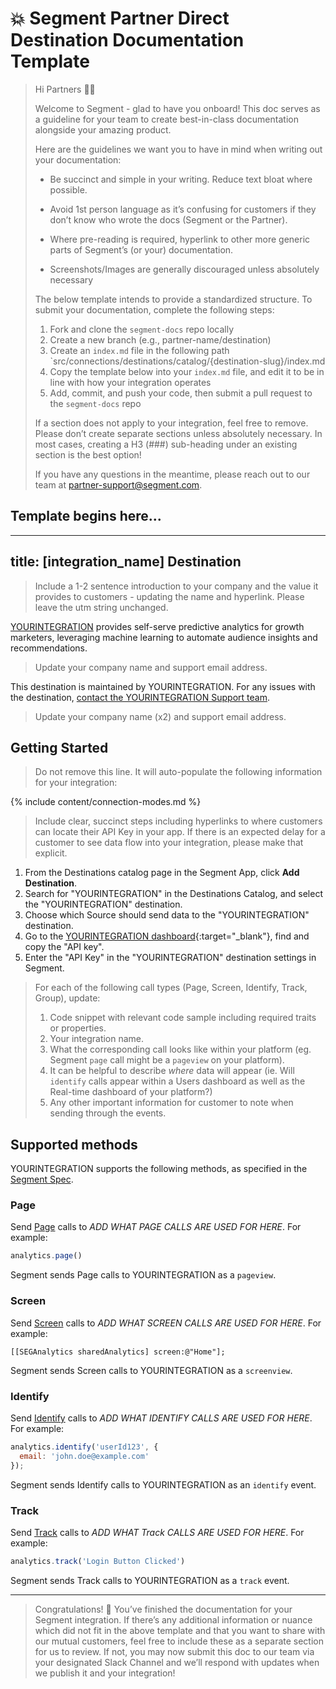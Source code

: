 # 💥 Segment Partner Direct Destination Documentation Template

> Hi Partners 👋🏼
>
> Welcome to Segment - glad to have you onboard! This doc serves as a guideline for your team to create best-in-class documentation alongside your amazing product.
>
> Here are the guidelines we want you to have in mind when writing out your documentation:
>
> - Be succinct and simple in your writing. Reduce text bloat where possible.
> - Avoid 1st person language as it’s confusing for customers if they don’t know who wrote the docs (Segment or the Partner).
> - Where pre-reading is required, hyperlink to other more generic parts of Segment’s (or your) documentation.
>
> - Screenshots/Images are generally discouraged unless absolutely necessary
>
> The below template intends to provide a standardized structure. To submit your documentation, complete the following steps:
>
> 1. Fork and clone the `segment-docs` repo locally
> 2. Create a new branch (e.g., partner-name/destination)
> 3. Create an `index.md` file in the following path `src/connections/destinations/catalog/{destination-slug}/index.md
> 4. Copy the template below into your `index.md` file, and edit it to be in line with how your integration operates
> 5. Add, commit, and push your code, then submit a pull request to the `segment-docs` repo
>
> If a section does not apply to your integration, feel free to remove. Please don’t create separate sections unless absolutely necessary. In most cases, creating a H3 (###) sub-heading under an existing section is the best option!
>
> If you have any questions in the meantime, please reach out to our team at partner-support@segment.com.

## Template begins here...

---
title: [integration_name] Destination
---

> Include a 1-2 sentence introduction to your company and the value it provides to customers - updating the name and hyperlink. Please leave the utm string unchanged.

[YOURINTEGRATION](https://yourintegration.com/?utm_source=segmentio&utm_medium=docs&utm_campaign=partners) provides self-serve predictive analytics for growth marketers, leveraging machine learning to automate audience insights and recommendations.

> Update your company name and support email address.

This destination is maintained by YOURINTEGRATION. For any issues with the destination, [contact the YOURINTEGRATION Support team](mailto:support@YOURINTEGRATION.com).

> Update your company name (x2) and support email address.


## Getting Started

> Do not remove this line. It will auto-populate the following information for your integration:

{% include content/connection-modes.md %} 

> Include clear, succinct steps including hyperlinks to where customers can locate their API Key in your app. If there is an expected delay for a customer to see data flow into your integration, please make that explicit.

1. From the Destinations catalog page in the Segment App, click **Add Destination**.
2. Search for "YOURINTEGRATION" in the Destinations Catalog, and select the "YOURINTEGRATION" destination.
3. Choose which Source should send data to the "YOURINTEGRATION" destination.
4. Go to the [YOURINTEGRATION dashboard](https://YOURINTEGRATION.com/dashboard){:target="_blank"}, find and copy the "API key".
5. Enter the "API Key" in the "YOURINTEGRATION" destination settings in Segment.


> For each of the following call types (Page, Screen, Identify, Track, Group), update:
> 1. Code snippet with relevant code sample including required traits or properties.
> 2. Your integration name.
> 3. What the corresponding call looks like within your platform (eg. Segment `page` call might be a `pageview` on your platform).
> 4. It can be helpful to describe *where* data will appear (ie. Will `identify` calls appear within a Users dashboard as well as the Real-time dashboard of your platform?)
> 5. Any other important information for customer to note when sending through the events.

## Supported methods

YOURINTEGRATION supports the following methods, as specified in the [Segment Spec](/docs/connections/spec).

### Page

Send [Page](/docs/connections/spec/page) calls to *ADD WHAT PAGE CALLS ARE USED FOR HERE*. For example:

```js
analytics.page()
```

Segment sends Page calls to YOURINTEGRATION as a `pageview`. 


### Screen

Send [Screen](/docs/connections/spec/screen) calls to *ADD WHAT SCREEN CALLS ARE USED FOR HERE*. For example:

```obj-c
[[SEGAnalytics sharedAnalytics] screen:@"Home"];
```

Segment sends Screen calls to YOURINTEGRATION as a `screenview`. 


### Identify

Send [Identify](/docs/connections/spec/identify) calls to *ADD WHAT IDENTIFY CALLS ARE USED FOR HERE*. For example:

```js
analytics.identify('userId123', {
  email: 'john.doe@example.com'
});
```

Segment sends Identify calls to YOURINTEGRATION as an `identify` event.


### Track

Send [Track](/docs/connections/spec/track) calls to *ADD WHAT Track CALLS ARE USED FOR HERE*. For example:

```js
analytics.track('Login Button Clicked')
```

Segment sends Track calls to YOURINTEGRATION as a `track` event.

---

> Congratulations! 🎉 You’ve finished the documentation for your Segment integration. If there’s any additional information or nuance which did not fit in the above template and that you want to share with our mutual customers, feel free to include these as a separate section for us to review. If not, you may now submit this doc to our team via your designated Slack Channel and we’ll respond with updates when  we publish it and your integration!
